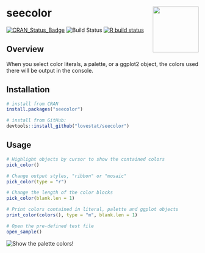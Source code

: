 # seecolor <img src="man/figures/logo.png" align="right" width="120">

<!-- badges: start -->
[![CRAN\_Status\_Badge](http://www.r-pkg.org/badges/version/seecolor?color=green)](https://cran.r-project.org/package=seecolor)
![Build Status](https://travis-ci.com/lovestat/seecolor.svg?branch=master)
[![R build status](https://github.com/lovestat/seecolor/workflows/R-CMD-check/badge.svg)](https://github.com/lovestat/seecolor/actions)
<!-- badges: end -->


## Overview 

When you select color literals, a palette, or a ggplot2 object, the colors used there will be output in the console. 


## Installation
```r
# install from CRAN
install.packages("seecolor")

# install from GitHub:
devtools::install_github("lovestat/seecolor")
```

## Usage


```r
# Highlight objects by cursor to show the contained colors
pick_color()

# Change output styles, "ribbon" or "mosaic"
pick_color(type = "r")

# Change the length of the color blocks
pick_color(blank.len = 1)

# Print colors contained in literal, palette and ggplot objects
print_color(colors(), type = "m", blank.len = 1)

# Open the pre-defined test file
open_sample()
```

![Show the palette colors!](https://github.com/lovestat/seecolor/raw/master/man/figures/2.gif)

